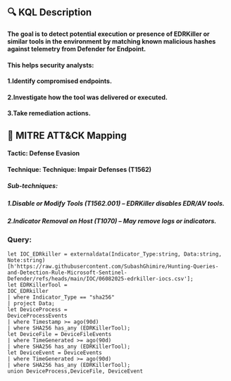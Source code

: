 ## 🔍 KQL Description
#### The goal is to detect potential execution or presence of EDRKiller or similar tools in the environment by matching known malicious hashes against telemetry from Defender for Endpoint.
#### This helps security analysts:
#### 1.Identify compromised endpoints.
#### 2.Investigate how the tool was delivered or executed.
#### 3.Take remediation actions.
## 🧩 MITRE ATT&CK Mapping
#### Tactic: Defense Evasion
#### Technique: Technique: Impair Defenses (T1562)
##### Sub-techniques:
##### 1.Disable or Modify Tools (T1562.001) – EDRKiller disables EDR/AV tools.
##### 2.Indicator Removal on Host (T1070) – May remove logs or indicators.
### Query:
```KQL
let IOC_EDRkiller = externaldata(Indicator_Type:string, Data:string, Note:string)
[h'https://raw.githubusercontent.com/SubashGhimire/Hunting-Queries-and-Detection-Rule-Microsoft-Sentinel-Defender/refs/heads/main/IOC/06082025-edrkiller-iocs.csv'];
let EDRKillerTool =
IOC_EDRkiller
| where Indicator_Type == "sha256"
| project Data;
let DeviceProcess =
DeviceProcessEvents
| where Timestamp >= ago(90d)
| where SHA256 has_any (EDRKillerTool);
let DeviceFile = DeviceFileEvents
| where TimeGenerated >= ago(90d)
| where SHA256 has_any (EDRKillerTool);
let DeviceEvent = DeviceEvents
| where TimeGenerated >= ago(90d)
| where SHA256 has_any (EDRKillerTool);
union DeviceProcess,DeviceFile, DeviceEvent
```
